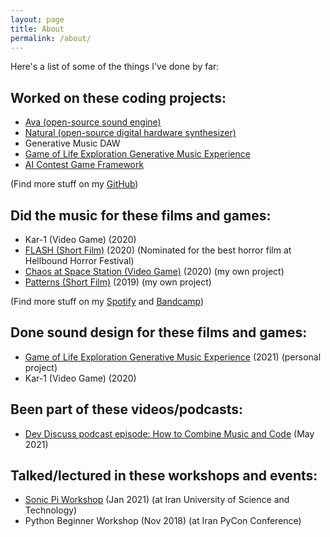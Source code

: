 ```yaml
---
layout: page
title: About
permalink: /about/
---
```


Here's a list of some of the things I've done by far:

## Worked on these coding projects:
- [Ava (open-source sound engine)](https://github.com/funktional-stdo/ava/)
- [Natural (open-source digital hardware synthesizer)]()
- Generative Music DAW
- [Game of Life Exploration Generative Music Experience](https://github.com/amuuu/game-of-life-generative-music)
- [AI Contest Game Framework](https://github.com/Chillin-Examples/SearchAndDefuse)

(Find more stuff on my [GitHub](https://github.com/amuuu))

## Did the music for these films and games:
- Kar-1 (Video Game) (2020)
- [FLASH (Short Film)](https://open.spotify.com/track/3pngtvPzXgUM9qpCF4fb4o?si=53a608a8d32743ce) (2020) (Nominated for the best horror film at Hellbound Horror Festival)
- [Chaos at Space Station (Video Game)](https://open.spotify.com/track/40Ae7Iz5G6OI7Sptt3rpGT?si=a9t_GrB0QOWJJZ4lLIkr2Q) (2020) (my own project)
- [Patterns (Short Film)](https://open.spotify.com/track/2unpeRtRLdgo9Guw6JfUBi?si=etzMsksASJKHa6U8RIFpMg) (2019) (my own project)

(Find more stuff on my [Spotify](https://spoti.fi/2kNt827) and [Bandcamp](https://amuuu.bandcamp.com))

## Done sound design for these films and games:
- [Game of Life Exploration Generative Music Experience](https://github.com/amuuu/game-of-life-generative-music) (2021) (personal project)
- Kar-1 (Video Game) (2020)

## Been part of these videos/podcasts:
- [Dev Discuss podcast episode: How to Combine Music and Code](https://dev.to/devdiscuss/s4-e4-how-to-combine-music-and-code) (May 2021)

## Talked/lectured in these workshops and events:
- [Sonic Pi Workshop](https://github.com/amuuu/sonic-pi-workshop-iust) (Jan 2021) (at Iran University of Science and Technology)
- Python Beginner Workshop (Nov 2018) (at Iran PyCon Conference)
